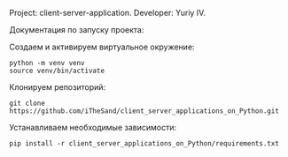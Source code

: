 Project: client-server-application. 
Developer: Yuriy IV.

Документация по запуску проекта:

Создаем и активируем виртуальное окружение:

```
python -m venv venv
source venv/bin/activate 
```


Клонируем репозиторий:
```
git clone https://github.com/iTheSand/client_server_applications_on_Python.git
```


Устанавливаем необходимые зависимости:

```
pip install -r client_server_applications_on_Python/requirements.txt
```

